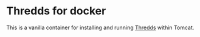 # Thredds for docker

This is a vanilla container for installing and running [Thredds][thredds] within Tomcat.

[thredds]: http://www.unidata.ucar.edu/software/thredds/current/tds/
